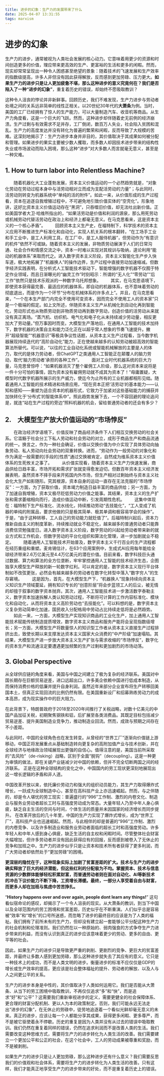 ```yaml
---
title: 进步的幻象：生产力的发展带来了什么
date: 2025-04-07 13:31:55
tags: marxism
---
```

# 进步的幻象

生产力的进步，通常被视为人类社会发展的核心动力。它意味着用更少的资源和时间创造更多的价值，理应带来更高效的生产、更富裕的生活和更多的闲暇。然而，现实却常常呈现出一种令人困惑甚至绝望的景象：随着技术的飞速发展和生产效率的指数级提高，许多人非但没有因此获得解放，反而感到更加劳碌、压力更大。**如果生产力的进步只是让人更加疲惫不堪，那么这种进步的意义究竟何在？我们是否陷入了一种“进步的幻象”**，重复着历史的错误，却始终不愿吸取教训？

这种令人沮丧的悖论并非新鲜事。回顾历史，我们不难发现，生产力进步与劳动者处境之间的关系远非简单的线性正相关。以20世纪30年代的**大萧条**为例。当时，美国的工厂已经拥有了惊人的生产能力，可以大量制造汽车、收音机等商品。从生产力角度看，这是一个巨大的飞跃。然而，这种进步却伴随着史无前例的经济崩溃。生产过剩与有效需求不足并存，工厂倒闭，数百万人失业，社会陷入贫困和混乱。生产力的高度发达并没有转化为普遍的繁荣和闲暇，反而导致了大规模的苦难。这深刻地揭示了：生产力进步本身并非目的，其价值取决于其成果如何被分配和管理。如果进步的果实主要被少数人攫取，而多数人却因技术进步带来的结构性失业或市场波动而陷入困境，那么这种“进步”对大多数人而言就毫无意义，甚至是一种灾难。
## 1. How to turn labor into Relentless Machine? 

　　随着机器化大工业蓬勃发展，资本主义价值运动的一个必然趋势就是，“对象化劳动在劳动过程本身中与活劳动相对立而成为支配活劳动的力量”；与此同时，活劳动则转变为机器系统中“单纯的活的附件”。如此一来，从价值形成的生产过程看，资本在追逐自我增殖过程中，不可避免地引致价值实体的“空壳化”。形象地讲，这好比资本主义价值运动存在“黑洞”，只吞噬旧价值，却无法吐出新价值。正如美国学者大卫·哈维所指出的，“如果活劳动是价值和利润的源泉，那么用死劳动或机械劳动代替活劳动在政治上和经济上都毫无意义。在马克思看来，这是资本主义的一个核心矛盾”。
　　回顾资本主义生产史，在福特制下，科学技术的资本主义应用不断推进生产标准化和自动化，实现人机关系的根本翻转，“在工场手工业和手工业中，是工人利用工具，在工厂中，是工人服侍机器”，但劳动作为“有意识的机件”依然不可或缺。随着资本主义的发展，非物质劳动展演于人们的日常沟通、社会合作和情感交流之中，资本一时难以实现对其规训与吸纳，遑论利用“能动的机器体系”来取而代之。进入数字资本主义阶段，资本主义智能化生产步入快车道，极大地拓展了“机器换人”的操作边界，生产过程中直接劳动加速缩减。但数字经济实践表明，在分析式人工智能技术驱动下，智能增强的数字机器不仅囿于特定作业领域，而且日渐曝光的“幽灵工作”时刻昭示：所谓的“无人化”“零劳动”“后工作”依然只是技术乐观派的一种数字乌托邦想象。
　　其实，在马克思语境下，即使资本获得最完善、最适应的机器体系，即自动的机器体系，也不意味着劳动的彻底退出，而是作为一个环节“分布在机械体系的许多点上”。并且，在马克思看来，“一个在本生产部门内完全不使用可变资本，因而完全不使用工人的资本家”只是一个极端的假定。如上文所述，伴随资本主义生产从机械化到自动化再到智能化，劳动形式也从物质劳动到非物质劳动再到数字劳动，创造价值的活劳动从来就没有真正离场。“蒸汽机、纺织机、电气化和电子化从未持续减少劳动量，相反更加大了劳动量。”但万事因时而变。大模型生产落地后，在通用人工智能的技术加持下，数字机器的决策自主和能力泛化正在以超乎常人想象的节奏飞速提升。撇开“超级智能”“机器意识”等极具争议性话题，从资本主义生产过程看，当今数字机器展现持续迭代的“高阶自动化”能力，正在使越来越多的认知劳动被超高效的智能算法所替代。可以说，“以往的工业自动化系统或智能机械解放的主要是人的体力，取代的是体力劳动者，但ChatGPT之类通用人工智能正在颠覆人的脑力劳动，取代‘脑力劳动者’承担的各种工作”。
　　面对工业时代机器系统的巨大力量，马克思曾惊呼：“如果机器消灭了整个雇佣工人阶级，那么这对资本来说将是一件十分可怕的事情，因为资本没有雇佣劳动就不成其为资本了！”毋庸置疑，大模型时代数字机器所展示的生产威力，使迄今为止所有的工业机器都相形见绌。随着通用人工智能的技术精进和场景应用，“现在资本正把‘活劳动’的基本能力——认知和感知——重塑为适合资本的机器形式，它致力于加紧对这些基础能力的捕获并加快转化于‘分布式’的智能体系中”。照此趋势发展下去，一个不容回避的理论追问是，就连“站在生产过程的旁边”照料机器的机会，留给普通劳动者的还会有多少？

## 2.　大模型生产放大价值运动的“市场悖反”
　　在政治经济学语境下，价值反映了商品经济条件下人们相互交换劳动的社会关系。它滥觞于社会分工下私人劳动和社会劳动的对立，成形于商品生产和商品流通的统一。换言之，作为一种社会确证，价值以交换价值为中介实现了具体劳动向抽象劳动、私人劳动向社会劳动的双重转换。进而，“劳动作为一般劳动的对象化和作为满足一般需要的\[手段的\]性质”通过交换被肯定，自然成为维系资本主义价值体系的生死攸关之事了。
　　从价值实现看，随着资本主义生产力快速发展，商品供给日趋丰富，市场开拓和需求扩张就变得愈发迫切。但数百年资本主义经济发展表明，虽然资本不择手段来开拓国内外市场，但生产相对过剩始终与资本主义社会化大生产如影随形。究其根源，资本自身的运动一直存在无法克服的“市场悖反”：一方面，为了获取价值，资本竭力制造日益丰富的商品供给；另一方面，为了加速自我增殖，资本又极尽贬低劳动力价值之能事。其结果，资本主义的生产扩张和需求萎缩相向而行，造成价值运动中断，引发周期性危机。
　　这集中体现在：福特制下生产标准化、流水线化，持续推动劳动“去技能化”，“工人变成了机器的单纯的附属品，要求他做的只是极其简单、极其单调和极容易学会的操作”。于是，“由于这种转移，工人自己的劳动能力就贬值了”。后福特制兴起后，资本力推新自由主义的制度革新，持续推动就业不稳定化，越来越多的普通劳动者只能靠消费信贷勉强度日。进入数字资本主义阶段，数字劳动的兴起给劳动者带来新的就业方式和工作机会，但数字劳动的平台化组织和算法化管理，进一步加剧就业不稳定。
　　随着通用人工智能技术开始普及，数字资本主义千行百业的生产流程都在经历重组和重塑。麦肯锡估计，在63个应用案例中，生成式AI应用每年能给全球经济带来2.6万亿美元至4.4万亿美元的潜在价值。目前来看，数字科技巨头通过数据、算力和算法的全方位垄断，牢牢掌控通用人工智能的技术经济生态，企图独享大模型生产释放的新一轮数字红利。可以肯定的是，数字资本主义现行平台体制如不改弦更张，必然会有越来越多的劳动者在数字化转型中落入“数字穷人”的生存窘境。
　　这是因为，首先，在大模型生产下，“机器换人”现象持续向资本主义知识生产领域蔓延，拥有知识专长的“创意阶层”将会步蓝领工人的后尘，被无情的却擅于叙事的数字资本抛弃。其次，通用人工智能技术进一步激活数字泰勒主义，数字资本加速拆解人类认知劳动过程，不断将可计算的工作内容标准化、模块化和自动化，从而将资本主义高阶劳动也“去技能化”。可以料想的是，数字资本主义复杂劳动简单化加速，国民收入分配格局中劳动占比持续走低将是必然趋势。
　　如此一来，一方面，大模型生产实现知识商品的工业化生产，加上通用人工智能技术赋能传统制造提质增效，数字资本主义商品和服务产能将会呈现指数级增长；另一方面，大模型生产将数量惊人的知识型工作者从资本主义直接生产过程排挤出去，致使长期以来支撑发达资本主义国家大众消费的“中产阶级”加速塌陷。其结果，大模型生产进一步放大资本主义生产扩张与需求收缩的“市场悖反”，数字化的资本生产和流通注定要遭遇更加频繁的生产过剩和更加剧烈的市场动荡。



## 3. Global Perspective
从全球供应链的角度来看，美国与中国之间建立了极为复杂的经济联系。美国对中国长期存在巨额贸易逆差，进口远超出口，许多美企依赖中国进行低成本制造，从而保持消费价格的低廉并提升自身利润。虽然近年来部分企业宣布将生产转移回美国本土，但真正实现回流的比例仍然有限。在美国重新设厂和招募熟练劳动力的成本高昂，成为现实操作中的巨大阻力。

在此背景下，特朗普政府于2018至2020年间推行了关税战略，对数十亿美元的中国产品加征关税，初期聚焦钢铁和铝，后扩展至各类消费品。其既定目标包括减少贸易逆差、提升美国制造业竞争力，推动制造业回流。然而，成效与预期之间存在不小差距。

与此同时，中国的全球角色也在发生转变。从曾经的“世界工厂”逐渐向价值链上游移动，中国正将发展重点从基础制造转向更复杂的高附加值产业与技术创新，并在全球经济与地缘政治领域展现出更强的自信心。值得注意的是，美国当前所采取的“去风险”（de-risking）战略，区别于全面“脱钩”（decoupling）。这是一种更为审慎的做法，即在关键产业链减少对中国的依赖，但并不完全切断两国之间的经济联系。
正是在这种全球结构的变化之中，中国国内的劳工现状更深刻地展现出这一增长逻辑的矛盾和非人道。

中国改革开放以来，依托廉价劳动力和强大的组织动员能力，其生产力取得爆炸式增长，一跃成为全球制造中心，甚至在高科技产业上亦迅速崛起。然而，与之伴随的，却是令人堪忧的劳工现实：普遍盛行的“996”工作制、激烈的内卷文化、制造业与服务业劳动者超长工时与高强度劳动成为常态。大量年轻人乃至中年人身心俱疲，缺乏自主生活的空间与时间，个体生活的质量并未因国家的经济增长而同步提升。 在改革开放后的几十年里，中国的生产力实现了爆炸式增长，成为“世界工厂”，高科技产业也迅速崛起。然而，与此相伴的却是普遍的“996”工作制、激烈的内卷竞争、以及许多制造业和服务业劳动者面临的超长工时和高强度劳动。许多年轻人和中年人感到身心俱疲，缺乏生活的自主权和闲暇时间。尽管整体社会财富大幅增加，但许多劳动者并没有因此获得应有的回报，反而感到被卷入了无休止的竞争和加班之中。生产力的进步似乎只是让资本和技术所有者获得了更多利润，而广大劳动者却依然处于“更加劳碌”的困境。

**更深层的隐忧在于，这种现象实际上加剧了贫富差距的扩大。技术与生产力的进步确实释放了巨大的经济潜能，但这些红利的分配极为不均。掌握资本、技术与信息资源的少数群体能够轻松积累财富，而普通劳动者则在面对自动化、AI等新技术的冲击下议价能力不断下降，工资增长滞缓。最终，一部分人享受着自由与财富，而更多人却在加班与焦虑中苦苦挣扎。**

“**History happens over and over again, people dont learn any things!**” 这句看似宿命论的感叹，却揭示了一个令人沮丧的现实。从大萧条的教训，到当下中国以及全球范围内的劳工困境和贫富差距，历史似乎在不断重演。人们似乎总是容易被“效率”和“增长”的口号所迷惑，而忽略了进步的最终目的应该是为了人类的福祉。我们拥有了前所未有的生产力，但却没有建立起一套能够公平分配这种生产力的社会机制和伦理准则。我们仍然在以一种原始的、弱肉强食的方式争夺生产力进步带来的利益，而没有认识到真正的进步应该意味着更少的劳动、更多的自由、更平等的社会。

因此，如果生产力的进步只是导致更严重的剥削、更剧烈的竞争、更巨大的贫富差距，并最终让多数人感到更加劳碌，那么这种进步就失去了其应有的意义。它只是一种技术上的成功，而不是人类文明的进步。衡量进步的标准不应仅仅是GDP的增长或生产效率的提高，更应该是社会整体福祉的提升、劳动者的解放、以及人与人之间更公平的关系。

生产力的进步本身是中性的，其价值取决于人类如何运用它。我们是否能从大萧条、从当下的劳工困境中吸取教训，不再仅仅追求“多”和“快”，而是追求“好”和“公平”？这需要我们重新审视进步的定义，需要更健全的社会保障体系、更合理的财富分配机制、更以人为本的政策制定。否则，我们可能永远无法走出“进步的幻象”，在无休止的劳碌中，徒劳地追逐着一个看似光鲜却毫无意义的未来。真正的进步，应该让每一个人都能分享其成果，获得更多闲暇、更多尊严，而不是被它驱使着永不停歇。历史的重复是因为人类并没有从过去的错误中吸取教训。我们仍然在重复着同样的错误，仍然在追求利润而不是改善人类的生活。我们需要改变这种思维方式，需要将生产力的进步转化为人类生活的改善。我们需要建立一个更加公平和公正的社会，在这个社会中，工人的劳动成果被尊重和奖励，而不是被剥削。

如果生产力的进步只是让人更加劳碌，那么这种进步还有什么意义？我们需要反思我们的价值观和社会体系，需要将生产力的进步转化为人类生活的改善。只有这样，我们才能真正地享受生产力的进步带来的好处，而不是重复着历史上的错误。